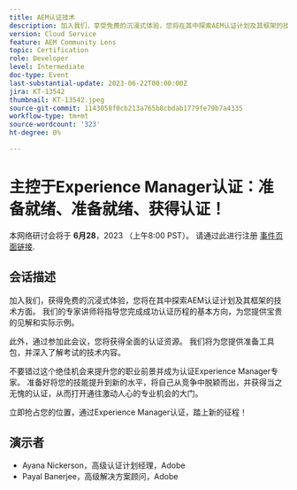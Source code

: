 ```yaml
---
title: AEM认证技术
description: 加入我们，享受免费的沉浸式体验，您将在其中探索AEM认证计划及其框架的技术方面。 我们的专家讲师将指导您完成成功认证历程的基本方向，为您提供宝贵的见解和实用的示例。此外，通过参加此会议，您将获得全面的认证资源。 我们将为您提供准备工具包，并深入了解考试的技术内容。不要错过这个绝佳机会来提升您的职业前景并成为认证Experience Manager专家。 准备好将您的技能提升到新的水平，将自己从竞争中脱颖而出，并获得当之无愧的认证，这将为激动人心的专业机会敞开大门。立即抢占您的位置，通过Experience Manager认证踏上新的征程！
version: Cloud Service
feature: AEM Community Lens
topic: Certification
role: Developer
level: Intermediate
doc-type: Event
last-substantial-update: 2023-06-22T00:00:00Z
jira: KT-13542
thumbnail: KT-13542.jpeg
source-git-commit: 1143058f0cb213a765b8cbdab1779fe79b7a4335
workflow-type: tm+mt
source-wordcount: '323'
ht-degree: 0%

---
```



# 主控于Experience Manager认证：准备就绪、准备就绪、获得认证！

本网络研讨会将于 **6月28**，2023 （上午8:00 PST）。 请通过此进行注册 [事件页面链接](https://adobe.ly/3Ni6XeL).

## 会话描述

加入我们，获得免费的沉浸式体验，您将在其中探索AEM认证计划及其框架的技术方面。 我们的专家讲师将指导您完成成功认证历程的基本方向，为您提供宝贵的见解和实际示例。

此外，通过参加此会议，您将获得全面的认证资源。 我们将为您提供准备工具包，并深入了解考试的技术内容。

不要错过这个绝佳机会来提升您的职业前景并成为认证Experience Manager专家。 准备好将您的技能提升到新的水平，将自己从竞争中脱颖而出，并获得当之无愧的认证，从而打开通往激动人心的专业机会的大门。

立即抢占您的位置，通过Experience Manager认证，踏上新的征程！

## 演示者

* Ayana Nickerson，高级认证计划经理，Adobe
* Payal Banerjee，高级解决方案顾问，Adobe
